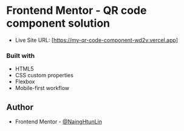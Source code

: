 # Frontend Mentor - QR code component solution


- Live Site URL: [https://my-qr-code-component-wd2v.vercel.app]



### Built with

-  HTML5 
- CSS custom properties
- Flexbox
- Mobile-first workflow













## Author

- Frontend Mentor - [@NaingHtunLin](https://www.frontendmentor.io/profile/NaingHtunLin)




